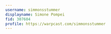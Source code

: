 ```yaml
---
username: simmonsstummer
displayname: Simone Pompei
fid: 307604
profile: https://warpcast.com/simmonsstummer
---
```

